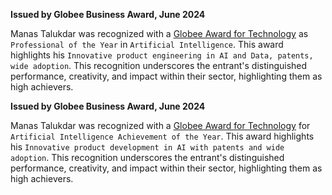 **Issued by Globee Business Award, June 2024**

Manas Talukdar was recognized with a [Globee Award for Technology](https://credential.globeeawards.com/6ed11155-4a6c-4b9f-8987-3758196b5319#gs.behnfb) as `Professional of the Year` in `Artificial Intelligence`. This award highlights his `Innovative product engineering in AI and Data, patents, wide adoption`. This recognition underscores the entrant's distinguished performance, creativity, and impact within their sector, highlighting them as high achievers.

**Issued by Globee Business Award, June 2024**

Manas Talukdar was recognized with a [Globee Award for Technology](https://credential.globeeawards.com/dcc25d00-6d28-4706-bad2-c9727ec0725b#gs.behk3u) for `Artificial Intelligence Achievement of the Year`. This award highlights his `Innovative product development in AI with patents and wide adoption`. This recognition underscores the entrant's distinguished performance, creativity, and impact within their sector, highlighting them as high achievers.

